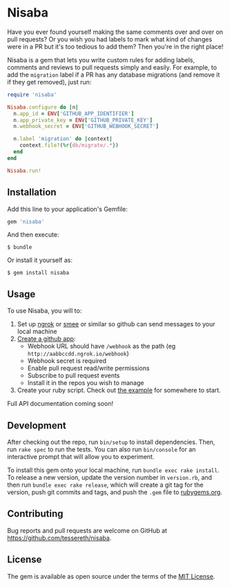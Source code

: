 # Nisaba

Have you ever found yourself making the same comments over and over on pull requests?
Or you wish you had labels to mark what kind of changes were in a PR but it's too tedious to add them?
Then you're in the right place!

Nisaba is a gem that lets you write custom rules for adding labels, comments and reviews to pull requests simply and easily.
For example, to add the `migration` label if a PR has any database migrations (and remove it if they get removed), just run:

```ruby
require 'nisaba'

Nisaba.configure do |n|
  n.app_id = ENV['GITHUB_APP_IDENTIFIER']
  n.app_private_key = ENV['GITHUB_PRIVATE_KEY']
  n.webhook_secret = ENV['GITHUB_WEBHOOK_SECRET']

  n.label 'migration' do |context|
    context.file?(%r{db/migrate/.*})
  end
end

Nisaba.run!
```

## Installation

Add this line to your application's Gemfile:

```ruby
gem 'nisaba'
```

And then execute:

    $ bundle

Or install it yourself as:

    $ gem install nisaba

## Usage

To use Nisaba, you will to:
 
1. Set up [ngrok](https://ngrok.com/) or [smee](https://smee.io/) or similar so github can send messages to your local machine
2. [Create a github app](https://developer.github.com/apps/building-github-apps/creating-a-github-app/):
    * Webhook URL should have `/webhook` as the path (eg `http://aabbccdd.ngrok.io/webhook`)
    * Webhook secret is required
    * Enable pull request read/write permissions
    * Subscribe to pull request events
    * Install it in the repos you wish to manage
3. Create your ruby script. Check out [the example](https://github.com/tessereth/nisaba-example) for somewhere to start.

Full API documentation coming soon!

## Development

After checking out the repo, run `bin/setup` to install dependencies. Then, run `rake spec` to run the tests. You can also run `bin/console` for an interactive prompt that will allow you to experiment.

To install this gem onto your local machine, run `bundle exec rake install`. To release a new version, update the version number in `version.rb`, and then run `bundle exec rake release`, which will create a git tag for the version, push git commits and tags, and push the `.gem` file to [rubygems.org](https://rubygems.org).

## Contributing

Bug reports and pull requests are welcome on GitHub at https://github.com/tessereth/nisaba.

## License

The gem is available as open source under the terms of the [MIT License](https://opensource.org/licenses/MIT).
